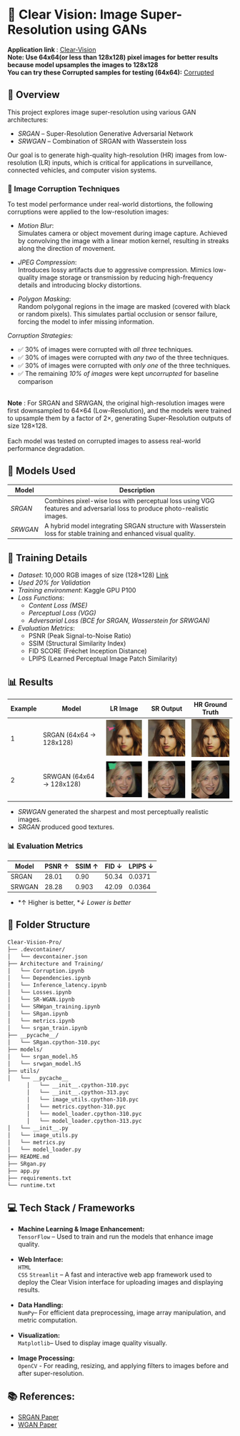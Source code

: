# 📌 Clear Vision: Image Super-Resolution using GANs

<b> Application link </b>: [Clear-Vision](https://clear-vision-pro.streamlit.app/) <br>
<b>Note: Use 64x64(or less than 128x128) pixel images for better results because model upsamples the images to 128x128</b><br>
<b> You can try these Corrupted samples for testing (64x64):</b> [Corrupted](https://drive.google.com/drive/folders/1bzkac88TPpf9ozlXfy3wUcl_Vyu6VxHj?usp=sharing) <br>

## 📄 Overview
This project explores image super-resolution using various GAN architectures:
- *SRGAN* – Super-Resolution Generative Adversarial Network
- *SRWGAN* – Combination of SRGAN with Wasserstein loss

Our goal is to generate high-quality high-resolution (HR) images from low-resolution (LR) inputs, which is critical for applications in surveillance, connected vehicles, and computer vision systems.

### 🧪 Image Corruption Techniques

To test model performance under real-world distortions, the following corruptions were applied to the low-resolution images:

- *Motion Blur*:  
  Simulates camera or object movement during image capture. Achieved by convolving the image with a linear motion kernel, resulting in streaks along the direction of movement.

- *JPEG Compression*:  
  Introduces lossy artifacts due to aggressive compression. Mimics low-quality image storage or transmission by reducing high-frequency details and introducing blocky distortions.

- *Polygon Masking*:  
  Random polygonal regions in the image are masked (covered with black or random pixels). This simulates partial occlusion or sensor failure, forcing the model to infer missing information.

*Corruption Strategies:*

- ✅ 30% of images were corrupted with *all three* techniques.
- ✅ 30% of images were corrupted with *any two* of the three techniques.
- ✅ 30% of images were corrupted with *only one* of the three techniques.
- ✅ The remaining *10% of images* were kept *uncorrupted* for baseline comparison
<br>
<b>Note</b> : For SRGAN and SRWGAN, the original high-resolution images were first downsampled to 64×64 (Low-Resolution), and the models were trained to upsample them by a factor of 2×, generating Super-Resolution outputs of size 128×128.  
 <br> <br>
Each model was tested on corrupted images to assess real-world performance degradation.


## 🚀 Models Used

| Model   | Description |
|---------|-------------|
| *SRGAN*  | Combines pixel-wise loss with perceptual loss using VGG features and adversarial loss to produce photo-realistic images. |
| *SRWGAN* | A hybrid model integrating SRGAN structure with Wasserstein loss for stable training and enhanced visual quality. |

## 🧠 Training Details

- *Dataset*: 10,000 RGB images of size (128×128) [Link](https://www.kaggle.com/datasets/badasstechie/celebahq-resized-256x256)
- *Used 20% for Validation*
- *Training environment*: Kaggle GPU P100
- *Loss Functions*:
  - *Content Loss (MSE)*
  - *Perceptual Loss (VGG)*
  - *Adversarial Loss (BCE for SRGAN, Wasserstein for SRWGAN)*
- *Evaluation Metrics*:
  - PSNR (Peak Signal-to-Noise Ratio)
  - SSIM (Structural Similarity Index)
  - FID SCORE (Fréchet Inception Distance)
  - LPIPS (Learned Perceptual Image Patch Similarity)

## 📊 Results

| Example | Model | LR Image | SR Output | HR Ground Truth |
|--------|--------|----------|-----------|-----------------|
| 1 | SRGAN (64x64 -> 128x128) | ![](sample_imgs/lr.png) | ![](sample_imgs/sr1.jpg) | ![](sample_imgs/hr.jpg) |
| 2 | SRWGAN (64x64 -> 128x128) | ![](sample_imgs/lr2.png) | ![](sample_imgs/sr2.jpg) | ![](sample_imgs/hr2.jpg) |


- *SRWGAN* generated the sharpest and most perceptually realistic images.
- *SRGAN* produced good textures.

### 📊 Evaluation Metrics

| Model   | PSNR ↑ | SSIM ↑ | FID ↓ | LPIPS ↓ |
|---------|--------|--------|-------|---------|
| SRGAN   | 28.01   | 0.90   | 50.34  | 0.0371   |
| SRWGAN  | 28.28   | 0.903   | 42.09  | 0.0364   |

- *↑ Higher is better, **↓ Lower is better*

## 📁 Folder Structure

```
Clear-Vision-Pro/
├── .devcontainer/
│   └── devcontainer.json
├── Architecture and Training/
│   └── Corruption.ipynb
│   └── Dependencies.ipynb
│   └── Inference_latency.ipynb
│   └── Losses.ipynb
│   └── SR-WGAN.ipynb
│   └── SRWgan_training.ipynb
│   └── SRgan.ipynb
│   └── metrics.ipynb
│   └── srgan_train.ipynb
├── __pycache__/
│   └── SRgan.cpython-310.pyc
├── models/
│   └── srgan_model.h5
│   └── srwgan_model.h5
├── utils/
│   └── __pycache__
      │   └── __init__.cpython-310.pyc
      │   └── __init__.cpython-313.pyc
      │   └── image_utils.cpython-310.pyc
      │   └── metrics.cpython-310.pyc
      │   └── model_loader.cpython-310.pyc
      │   └── model_loader.cpython-313.pyc
│   └── __init__.py
│   └── image_utils.py
│   └── metrics.py
│   └── model_loader.py
├── README.md
├── SRgan.py
├── app.py
├── requirements.txt
└── runtime.txt
```

<h2>💻 Tech Stack / Frameworks</h2>

<ul>
  <li><strong>Machine Learning & Image Enhancement:</strong><br>
      <code>TensorFlow</code> – Used to train and run the models that enhance image quality.
  </li>
  <br>
  <li><strong>Web Interface:</strong><br>
      <code>HTML</code> <br><code>CSS</code>
      <code>Streamlit</code> – A fast and interactive web app framework used to deploy the Clear Vision interface for uploading images and displaying results.
  </li>
  <br>
  <li><strong>Data Handling:</strong><br>
      <code>NumPy</code>– For efficient data preprocessing, image array manipulation, and metric computation.
  </li>
  <br>
  <li><strong>Visualization:</strong><br>
      <code>Matplotlib</code>– Used to display image quality visually.
  </li>
  <br>
  <li><strong>Image Processing:</strong><br>
       <code>OpenCV</code> - For reading, resizing, and applying filters to images before and after super-resolution.
  </li>
</ul>



## 📚 References:

- [SRGAN Paper](https://arxiv.org/abs/1609.04802)
- [WGAN Paper](https://arxiv.org/abs/1701.07875)
